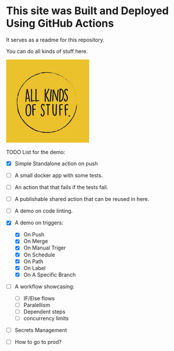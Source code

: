 # This site was Built and Deployed Using GitHub Actions

It serves as a readme for this repository.

You can do all kinds of stuff here.

![1675095666020](image/index/1675095666020.png)

TODO List for the demo:

* [X] Simple Standalone action on push
* [ ] A small docker app with some tests.
* [ ] An action that that fails if the tests fail.
* [ ] A publishable shared action that can be reused in here.
* [ ] A demo on code linting.
* [X] A demo on triggers:

  * [X] On Push
  * [X] On Merge
  * [X] On Manual Triger
  * [X] On Schedule
  * [X] On Path
  * [X] On Label
  * [X] On A Specific Branch
* [ ] A workflow showcasing:

  * [ ] IF/Else flows
  * [ ] Paralellism
  * [ ] Dependent steps
  * [ ] concurrency limits
* [ ] Secrets Management
* [ ] How to go to prod?
